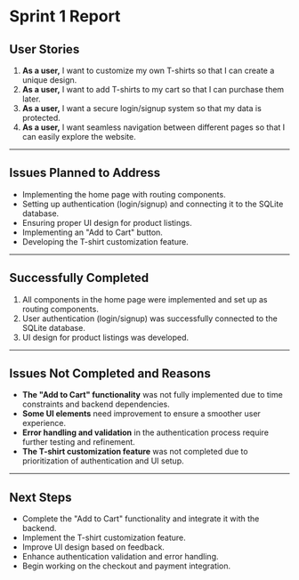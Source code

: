 # Sprint 1 Report

## User Stories

1. **As a user,** I want to customize my own T-shirts so that I can create a unique design.  
2. **As a user,** I want to add T-shirts to my cart so that I can purchase them later.  
3. **As a user,** I want a secure login/signup system so that my data is protected.  
4. **As a user,** I want seamless navigation between different pages so that I can easily explore the website.  

---

## Issues Planned to Address  

- Implementing the home page with routing components.  
- Setting up authentication (login/signup) and connecting it to the SQLite database.  
- Ensuring proper UI design for product listings.  
- Implementing an "Add to Cart" button.  
- Developing the T-shirt customization feature.  

---

## Successfully Completed  

1. All components in the home page were implemented and set up as routing components.  
2. User authentication (login/signup) was successfully connected to the SQLite database.  
3. UI design for product listings was developed.  

---

## Issues Not Completed and Reasons  

- **The "Add to Cart" functionality** was not fully implemented due to time constraints and backend dependencies.  
- **Some UI elements** need improvement to ensure a smoother user experience.  
- **Error handling and validation** in the authentication process require further testing and refinement.  
- **The T-shirt customization feature** was not completed due to prioritization of authentication and UI setup.  

---

## Next Steps  

- Complete the "Add to Cart" functionality and integrate it with the backend.  
- Implement the T-shirt customization feature.  
- Improve UI design based on feedback.  
- Enhance authentication validation and error handling.  
- Begin working on the checkout and payment integration.  
